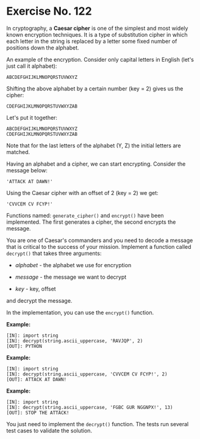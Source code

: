 # Exercise No. 122

In cryptography, a **Caesar cipher** is one of the simplest and most widely known encryption techniques. It is a type of substitution cipher in which each letter in the string is replaced by a letter some fixed number of positions down the alphabet.

An example of the encryption. Consider only capital letters in English (let's just call it alphabet):


    ABCDEFGHIJKLMNOPQRSTUVWXYZ


Shifting the above alphabet by a certain number (key = 2) gives us the cipher:


    CDEFGHIJKLMNOPQRSTUVWXYZAB


Let's put it together:


    ABCDEFGHIJKLMNOPQRSTUVWXYZ
    CDEFGHIJKLMNOPQRSTUVWXYZAB


Note that for the last letters of the alphabet (Y, Z) the initial letters are matched.

Having an alphabet and a cipher, we can start encrypting. Consider the message below:


    'ATTACK AT DAWN!'


Using the Caesar cipher with an offset of 2 (key = 2) we get:


    'CVVCEM CV FCYP!'


Functions named: `generate_cipher()` and `encrypt()` have been implemented. The first generates a cipher, the second encrypts the message.

You are one of Caesar's commanders and you need to decode a message that is critical to the success of your mission. Implement a function called `decrypt()` that takes three arguments:

-   *alphabet* - the alphabet we use for encryption

-   *message* - the message we want to decrypt

-   *key* - key, offset

and decrypt the message.

In the implementation, you can use the `encrypt()` function.


**Example:**


    [IN]: import string
    [IN]: decrypt(string.ascii_uppercase, 'RAVJQP', 2)
    [OUT]: PYTHON


**Example:**


    [IN]: import string
    [IN]: decrypt(string.ascii_uppercase, 'CVVCEM CV FCYP!', 2)
    [OUT]: ATTACK AT DAWN!


**Example:**


    [IN]: import string
    [IN]: decrypt(string.ascii_uppercase, 'FGBC GUR NGGNPX!', 13)
    [OUT]: STOP THE ATTACK!


You just need to implement the `decrypt()` function. The tests run several test cases to validate the solution.